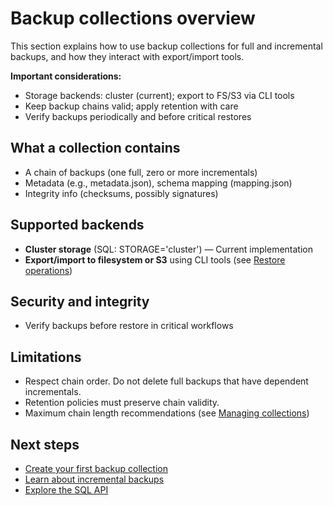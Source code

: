 # Backup collections overview

This section explains how to use backup collections for full and incremental backups, and how they interact with export/import tools.

**Important considerations:**

- Storage backends: cluster (current); export to FS/S3 via CLI tools
- Keep backup chains valid; apply retention with care
- Verify backups periodically and before critical restores

## What a collection contains

- A chain of backups (one full, zero or more incrementals)
- Metadata (e.g., metadata.json), schema mapping (mapping.json)
- Integrity info (checksums, possibly signatures)

## Supported backends

- **Cluster storage** (SQL: STORAGE='cluster') — Current implementation  
- **Export/import to filesystem or S3** using CLI tools (see [Restore operations](restore-from-collection.md))

## Security and integrity

- Verify backups before restore in critical workflows

## Limitations

- Respect chain order. Do not delete full backups that have dependent incrementals.
- Retention policies must preserve chain validity.
- Maximum chain length recommendations (see [Managing collections](manage-collections.md))

## Next steps

- [Create your first backup collection](create-collection.md)
- [Learn about incremental backups](incremental-backups.md)
- [Explore the SQL API](sql-api.md)
